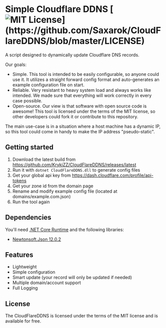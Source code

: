 # Simple Cloudflare DDNS [![MIT License](https://img.shields.io/apm/l/atomic-design-ui.svg?)](https://github.com/Saxarok/CloudFlareDDNS/blob/master/LICENSE)

A script designed to dynamically update Cloudflare DNS records. 

Our goals:
* Simple. This tool is intended to be easily configurable, so anyone could use it. It utilizes a straight forward config format and auto-generates an example configuration file on start.
* Reliable. Very resistant to heavy system load and always works like intended. We made sure that everything will work correctly in every case possible.
* Open-source. Our view is that software with open source code is awesome! This tool is licensed under the terms of the MIT license, so other developers could fork it or contribute to this repository.

The main use-case is in a situation where a host machine has a dynamic IP, so this tool could come in handy to make the IP address "pseudo-static".

## Getting started
1. Download the latest build from https://github.com/KrykiZZ/CloudFlareDDNS/releases/latest
2. Run it with ```dotnet CloudFlareDDNS.dll``` to generate config files
3. Get your global api key from https://dash.cloudflare.com/profile/api-tokens
4. Get your zone id from the domain page
5. Rename and modify example config file (located at domains/example.com.json)
6. Run the tool again

## Dependencies
You'll need [.NET Core Runtime](https://dotnet.microsoft.com/download) and the following libraries:
 - [Newtonsoft.Json 12.0.2](https://www.nuget.org/packages/Newtonsoft.Json/12.0.2)
 
## Features
  - Lightweight
  - Simple configuration
  - Smart update (your record will only be updated if needed)
  - Multiple domain/account support  
  - Full Logging
  
## License
The CloudFlareDDNS is licensed under the terms of the MIT license and is available for free.
